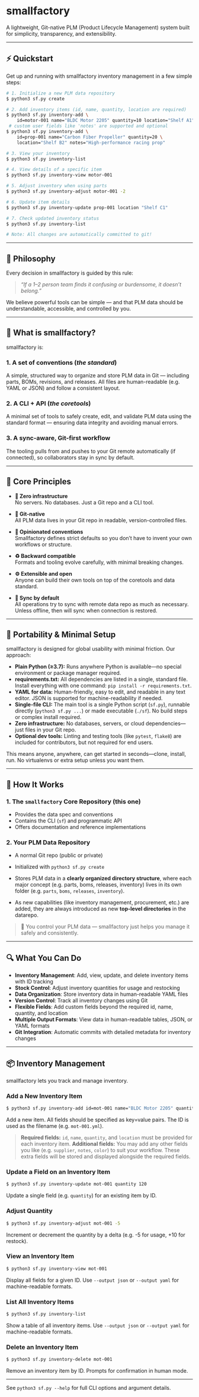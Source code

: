 # smallfactory

A lightweight, Git-native PLM (Product Lifecycle Management) system built for simplicity, transparency, and extensibility.

---


## ⚡ Quickstart

Get up and running with smallfactory inventory management in a few simple steps:

```sh
# 1. Initialize a new PLM data repository
$ python3 sf.py create

# 2. Add inventory items (id, name, quantity, location are required)
$ python3 sf.py inventory-add \
    id=motor-001 name="BLDC Motor 2205" quantity=10 location="Shelf A1"
 # custom user fields like 'notes' are supported and optional
$ python3 sf.py inventory-add \
    id=prop-001 name="Carbon Fiber Propeller" quantity=20 \
    location="Shelf B2" notes="High-performance racing prop"

# 3. View your inventory
$ python3 sf.py inventory-list

# 4. View details of a specific item
$ python3 sf.py inventory-view motor-001

# 5. Adjust inventory when using parts
$ python3 sf.py inventory-adjust motor-001 -2

# 6. Update item details
$ python3 sf.py inventory-update prop-001 location "Shelf C1"

# 7. Check updated inventory status
$ python3 sf.py inventory-list

# Note: All changes are automatically committed to git!
```

---

## 🧠 Philosophy

Every decision in smallfactory is guided by this rule:

> _“If a 1–2 person team finds it confusing or burdensome, it doesn’t belong.”_

We believe powerful tools can be simple — and that PLM data should be understandable, accessible, and controlled by you.

---

## 📐 What is smallfactory?

smallfactory is:

### 1. A set of conventions (*the standard*)
A simple, structured way to organize and store PLM data in Git — including parts, BOMs, revisions, and releases. All files are human-readable (e.g. YAML or JSON) and follow a consistent layout.

### 2. A CLI + API (*the coretools*)
A minimal set of tools to safely create, edit, and validate PLM data using the standard format — ensuring data integrity and avoiding manual errors.

### 3. A sync-aware, Git-first workflow
The tooling pulls from and pushes to your Git remote automatically (if connected), so collaborators stay in sync by default.

---

## 🔑 Core Principles

- **🧰 Zero infrastructure**  
  No servers. No databases. Just a Git repo and a CLI tool.

- **🌱 Git-native**  
  All PLM data lives in your Git repo in readable, version-controlled files.

- **🧭 Opinionated conventions**  
  Smallfactory defines strict defaults so you don’t have to invent your own workflows or structure.

- **♻️ Backward compatible**  
  Formats and tooling evolve carefully, with minimal breaking changes.

- **⚙️ Extensible and open**  
  Anyone can build their own tools on top of the coretools and data standard.

- **🔄 Sync by default**  
  All operations try to sync with remote data repo as much as necessary. Unless offline, then will sync when connection is restored.

---

## 🚀 Portability & Minimal Setup

smallfactory is designed for global usability with minimal friction. Our approach:

- **Plain Python (≥3.7):** Runs anywhere Python is available—no special environment or package manager required.
- **requirements.txt:** All dependencies are listed in a single, standard file. Install everything with one command: `pip install -r requirements.txt`.
- **YAML for data:** Human-friendly, easy to edit, and readable in any text editor. JSON is supported for machine-readability if needed.
- **Single-file CLI:** The main tool is a single Python script (`sf.py`), runnable directly (`python3 sf.py ...`) or made executable (`./sf`). No build steps or complex install required.
- **Zero infrastructure:** No databases, servers, or cloud dependencies—just files in your Git repo.
- **Optional dev tools:** Linting and testing tools (like `pytest`, `flake8`) are included for contributors, but not required for end users.

This means anyone, anywhere, can get started in seconds—clone, install, run. No virtualenvs or extra setup unless you want them.

---

## 🧱 How It Works

### 1. The `smallfactory` Core Repository (this one)
- Provides the data spec and conventions
- Contains the CLI (`sf`) and programmatic API
- Offers documentation and reference implementations

### 2. Your PLM Data Repository
- A normal Git repo (public or private)
- Initialized with `python3 sf.py create`
- Stores PLM data in a **clearly organized directory structure**, where each major concept (e.g. parts, boms, releases, inventory) lives in its own folder (e.g. `parts`, `boms`, `releases`, `inventory`).

- As new capabilities (like inventory management, procurement, etc.) are added, they are always introduced as new **top-level directories** in the datarepo.

> 📌 You control your PLM data — smallfactory just helps you manage it safely and consistently.

---

## 🔍 What You Can Do

- **Inventory Management**: Add, view, update, and delete inventory items with ID tracking
- **Stock Control**: Adjust inventory quantities for usage and restocking
- **Data Organization**: Store inventory data in human-readable YAML files
- **Version Control**: Track all inventory changes using Git
- **Flexible Fields**: Add custom fields beyond the required id, name, quantity, and location
- **Multiple Output Formats**: View data in human-readable tables, JSON, or YAML formats
- **Git Integration**: Automatic commits with detailed metadata for inventory changes

---



## 📦 Inventory Management

smallfactory lets you track and manage inventory. 

### Add a New Inventory Item

```sh
$ python3 sf.py inventory-add id=mot-001 name="BLDC Motor 2205" quantity=100 location="bin A1"
```
Add a new item. All fields should be specified as key=value pairs. The ID is used as the filename (e.g. `mot-001.yml`).

> **Required fields:** `id`, `name`, `quantity`, and `location` must be provided for each inventory item.
> **Additional fields:** You may add any other fields you like (e.g. `supplier`, `notes`, `color`) to suit your workflow. These extra fields will be stored and displayed alongside the required fields.


### Update a Field on an Inventory Item

```sh
$ python3 sf.py inventory-update mot-001 quantity 120
```
Update a single field (e.g. `quantity`) for an existing item by ID.

### Adjust Quantity

```sh
$ python3 sf.py inventory-adjust mot-001 -5
```
Increment or decrement the quantity by a delta (e.g. -5 for usage, +10 for restock).

### View an Inventory Item

```sh
$ python3 sf.py inventory-view mot-001
```
Display all fields for a given ID. Use `--output json` or `--output yaml` for machine-readable formats.

### List All Inventory Items

```sh
$ python3 sf.py inventory-list
```
Show a table of all inventory items. Use `--output json` or `--output yaml` for machine-readable formats.

### Delete an Inventory Item

```sh
$ python3 sf.py inventory-delete mot-001
```
Remove an inventory item by ID. Prompts for confirmation in human mode.

---

See `python3 sf.py --help` for full CLI options and argument details.